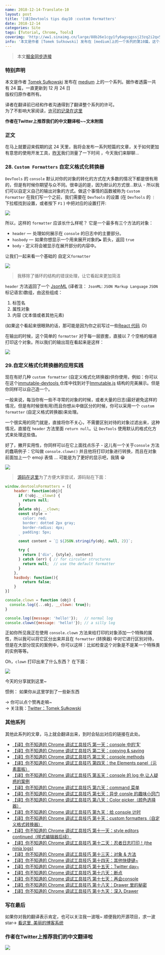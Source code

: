 ```yaml
---
name: 2018-12-14-Translate-10
layout: post
title: '[译]Devtools tips day10 :custom formatters'
date: 2018-12-14
categories: Site
tags: [Tutorial, Chrome, Tools]
coverimg: 'http://ww1.sinaimg.cn/large/88b26e1cgy1fy6agsqgssj23zq2i2qv5.jpg'
info: '本文是作者 [Tomek Sułkowski] 发布在 [medium]上的一个系列的第10篇，这个系列一共有24篇'
---
```


> 本文[掘金同步连接](https://juejin.im/post/5c1365a9e51d452f8e6034cb)

### 特别声明

本文是作者 [Tomek Sułkowski](https://twitter.com/sulco) 发布在 [medium](https://medium.com/@tomsu) 上的一个系列。据作者透露一共有 24 篇，一直更新到 12 月 24 日<br>
版权归原作者所有。<br>

译者在翻译前已经和作者沟通得到了翻译整个系列的许可。<br>
为了不影响大家阅读，[许可的记录在这里](https://juejin.im/post/5c09a80151882521c81168a2)<br>

**作者在Twitter上推荐我们的中文翻译啦~~文末附图**<br>

### 正文

在马上就要迎来假期的这 24 天里，我将会发布一系列短篇的文章，关于如何更加有意思的使用开发工具，[昨天](https://juejin.im/post/5c11809ef265da61141c76f1)我们测量了一下时间 ，今天我们来聊聊...

### 28. `Custom Formatters` 自定义格式化转换器

`DevTools` 的 `console` 默认对你的对象的转化的方式在大多数的情况下都是很有用的，但是有时候你期望与众不同。很幸运的是，因为默认的方式很...默认 - 所以我们可以自定义自己的输出对象的方式。做这个事情的函数被称为 `Custom Formatter` 在我们写一个之前，我们需要在 `DevTools` 的设置 (在 `DevTools` 的 `⋮` 下拉框找到设置，或者按下 `F1` ) 中把对应的设置打开:

![](https://user-gold-cdn.xitu.io/2018/12/14/167abc4fc44e3add?w=2000&h=1396&f=png&s=336889)

所以，这样的 `formatter` 应该长什么样呢？ 它是一个最多有三个方法的对象：

- `header` —  处理如何展示在 `console` 的日志中的主要部分。
- `hasbody` —  如果你想显示一个用来展开对象的`▶` 箭头，返回 `true`
- `body` - 定义将会被显示在展开部分的内容中。

让我们一起来看一个基础的 自定义`formatter`

![](https://user-gold-cdn.xitu.io/2018/12/14/167abc4fbd4b892f?w=1092&h=610&f=png&s=48708)

> 我移除了循环的结构的错误处理，让它看起来更加简洁

`header` 方法返回了一个 [JsonML](http://www.jsonml.org/) (译者注： `JsonML`: `JSON Markup Language` `JSON` 标记语言)数组，由这些组成：

1. 标签名
2. 属性对象
3. 内容 (文本值或者其他元素)

(如果这个看起来很眼熟的话，那可能是因为你之前写过一些[React 代码](https://reactjs.org/docs/react-without-jsx.html) :D)

在输出的时候，这个简单的 `formatter` 对于每一层嵌套，直接以 7 个空格的缩进打印这个对象。所以我们的输出现在看起来是这样：

![](https://user-gold-cdn.xitu.io/2018/12/14/167abc4fc493cb88?w=884&h=654&f=gif&s=941282)

### 29.自定义格式化转换器的应用实践

现在有好几种 `custom formatter` (自定义格式化转换器)供你使用，例如：你可以在这个[immutable-devtools ](https://github.com/andrewdavey/immutable-devtools)仓库中找到对于[Immutable.js](https://facebook.github.io/immutable-js/) 结构的完美展示。但是你同样可以自己造一个。

一般来说，每当你有一些不寻常的对象的时候，或者大量的日志(最好避免这样的情况，但是有时候很有用)而且你想从中做区分的时候，你可以采用一个 `custom formatter` (自定义格式转换器)来处理。

一个很实用的窍门就是，直接将你不关心，不需要区别对待的对象过滤出来，这种情况，直接在 `header` 方法里面 `return null`。让 `DevTools` 使用默认的格式化方式来处理这些值。

好了，撇开实用性，你同样可以在它上面找点乐子 - 这儿有一个关于`console` 方法的蠢萌例子：它叫做 `console.clown()` 并且他将打印对象进行转换，而且在对象前面加上一个 emoji 表情 ... 可能是为了更好的显示吧，我猜 😁

![](https://user-gold-cdn.xitu.io/2018/12/14/167abc4fc41415ab?w=1132&h=1754&f=png&s=179986)

> [源码在这里](https://gist.github.com/sulco/e635a7511d5ff17d44fe9bb2ab8b3cc6)为了方便大家尝试，源码贴在下面：

```javascript
window.devtoolsFormatters = [{
    header: function(obj){
      if (!obj.__clown) {
        return null;
      }
      delete obj.__clown;
      const style = `
        color: red;
        border: dotted 2px gray;
        border-radius: 4px;
        padding: 5px;
      `
      const content = `🤡 ${JSON.stringify(obj, null, 2)}`;

      try {
        return ['div', {style}, content]
      } catch (err) { // for circular structures
        return null;  // use the default formatter
      }
    },
    hasBody: function(){
        return false;
    }
}]

console.clown = function (obj) {
  console.log({...obj, __clown: true});
}

console.log({message: 'hello!'});   // normal log
console.clown({message: 'hello!'}); // a silly log
```

正如你所见我正在使用 `console.clown` 方法来给打印的对象添加一个特殊的属性，所以我可以将它区分出来并且在 `formatter` (转换器) 中对它进行区别对待，但是在大部分现实的案例中，你可以这样：比如检查这个对象是不是某一个特殊类的实例等等。

Oh，`clown` 打印出来了什么东西？ 在下面：

![](https://user-gold-cdn.xitu.io/2018/12/14/167abc4fbd5ae3f6?w=896&h=450&f=png&s=42023)


今天的分享就到这里~

惯例： 如果你从这里学到了一些新东西

→ 你可以点个赞再走嘛~<br>
→ 关注我：[Twitter：Tomek Sułkowski](https://twitter.com/sulco)

### 其他系列

其他此系列的文章，马上就会翻译出来，到时会贴出对应的链接在此处。

- [【译】你不知道的 Chrome 调试工具技巧 第一天：console 中的'\$'](https://juejin.im/post/5c09a80151882521c81168a2)
- [【译】你不知道的 Chrome 调试工具技巧 第二天：copying & saving](https://juejin.im/post/5c0a0d5ff265da61117a1c75)
- [【译】你不知道的 Chrome 调试工具技巧 第三天：console methods](https://juejin.im/post/5c0a8ce6f265da6141716329)
- [【译】你不知道的 Chrome 调试工具技巧 第四天：the Elements panel（元素面板）](https://juejin.im/post/5c0d2d85f265da612061a62f)
- [【译】你不知道的 Chrome 调试工具技巧 第五天：console 的 log 中,让人疑惑的案例](https://juejin.im/post/5c0edc31f265da611c26d08a)
- [【译】你不知道的 Chrome 调试工具技巧 第六天：command 菜单](https://juejin.im/post/5c0ee12551882545e24ef291)
- [【译】你不知道的 Chrome 调试工具技巧 第七天：异步 consle 的趣味小窍门](https://juejin.im/post/5c0fdfc46fb9a049b13e0d82)
- [【译】你不知道的 Chrome 调试工具技巧 第八天：Color picker（颜色选择器）](https://juejin.im/post/5c10d9d1f265da6118019028)
- [【译】你不知道的 Chrome 调试工具技巧 第九天：给 console 计时](https://juejin.im/post/5c11809ef265da61141c76f1)
- [【译】你不知道的 Chrome 调试工具技巧 第十天：custom formatters（自定义格式转换器）](https://juejin.im/post/5c1365a9e51d452f8e6034cb)
- [【译】你不知道的 Chrome 调试工具技巧 第十一天：style editors continued（样式编辑器后续）](https://juejin.im/post/5c137ac3f265da617974b675)
- [【译】你不知道的 Chrome 调试工具技巧 第十二天：忍者日志打印！(the ninja logs)](https://juejin.im/post/5c16d943518825566d2365f3)
- [【译】你不知道的 Chrome 调试工具技巧 第十三天：对象 & 方法](https://juejin.im/post/5c18b2d66fb9a049d235fc82)
- [【译】你不知道的 Chrome 调试工具技巧 第十四天：其他快捷键~](https://juejin.im/post/5c18b375f265da614e2c02e1)
- [【译】你不知道的 Chrome 调试工具技巧 第十五天：Twitter day~](https://juejin.im/post/5c1b09f9f265da616f6feb9e)
- [【译】你不知道的 Chrome 调试工具技巧 第十六天：断点](https://juejin.im/post/5c1b16556fb9a049ff4e14dd)
- [【译】你不知道的 Chrome 调试工具技巧 第十七天：再会console](https://juejin.im/post/5c1b3393e51d45482717a2b7)
- [【译】你不知道的 Chrome 调试工具技巧 第十八天：Drawer 里的秘密](https://juejin.im/post/5c1b3cece51d452d1871ae37)
- [【译】你不知道的 Chrome 调试工具技巧 第十九天：深入 Drawer ](https://juejin.im/post/5c1b4df45188255e9b61fde5)


### 写在最后

如果你对我的翻译表示肯定，也可以关注我一波哦~
顺便我的开源项目，求一波 star→ [看这里, 美丽的博客系统](https://github.com/DendiSe7enGitHub/vue-blog-generater)

### 作者在Twitter上推荐我们的中文翻译啦

![](https://user-gold-cdn.xitu.io/2018/12/13/167a5ae8a72ac531?imageView2/2/w/800/q/100)